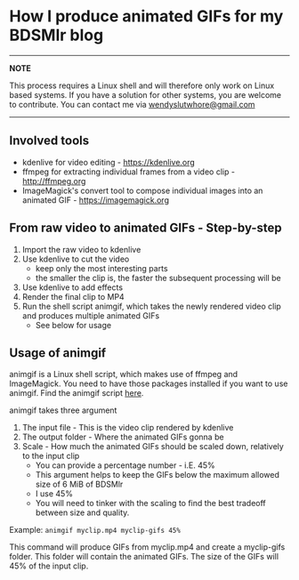 # How I produce animated GIFs for my BDSMlr blog
---
**NOTE**

This process requires a Linux shell and will therefore only work on Linux based systems. If you have a solution for other systems, you are welcome to contribute. You  can contact me via wendyslutwhore@gmail.com

---

## Involved tools
- kdenlive for video editing - https://kdenlive.org
- ffmpeg for extracting individual frames from a video clip - http://ffmpeg.org
- ImageMagick's convert tool to compose individual images into an animated GIF - https://imagemagick.org

## From raw video to animated GIFs - Step-by-step 
1. Import the raw video to kdenlive
2. Use kdenlive to cut the video
    - keep only the most interesting parts
    - the smaller the clip is, the faster the subsequent processing will be
3. Use kdenlive to add effects
4. Render the final clip to MP4
5. Run the shell script animgif, which takes the newly rendered video clip and produces multiple animated GIFs
    - See below for usage
  
## Usage of animgif
animgif is a Linux shell script, which makes use of ffmpeg and ImageMagick. You need to have those packages installed if you want to use animgif. Find the animgif script [here](animgif.sh).

animgif takes three argument
1. The input file - This is the video clip rendered by kdenlive
2. The output folder - Where the animated GIFs gonna be
3. Scale - How much the animated GIFs should be scaled down, relatively to the input clip 
    - You can provide a percentage number - i.E. 45%
    - This argument helps to keep the GIFs below the maximum allowed size of 6 MiB of BDSMlr
    - I use 45%
    - You will need to tinker with the scaling to find the best tradeoff between size and quality.

Example: `animgif myclip.mp4 myclip-gifs 45%`

This command will produce GIFs from myclip.mp4 and create a myclip-gifs folder. This folder will contain the animated GIFs. 
The size of the GIFs will 45% of the input clip.
